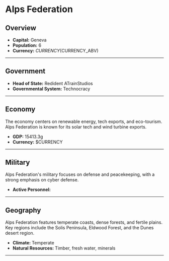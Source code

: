 # Alps Federation

## Overview

- **Capital:** Geneva
- **Population:** 6
- **Currency:** $CURRENCY ($CURRENCY_ABV)

---

## Government

- **Head of State:** Redident ATrainStudios
- **Governmental System:** Technocracy

---

## Economy
The economy centers on renewable energy, tech exports, and eco-tourism. Alps Federation is known for its solar tech and wind turbine exports.

- **GDP:** 15413.3g
- **Currency:** $CURRENCY

---

## Military
Alps Federation's military focuses on defense and peacekeeping, with a strong emphasis on cyber defense.

- **Active Personnel:** 

---

## Geography
Alps Federation features temperate coasts, dense forests, and fertile plains. Key regions include the Solis Peninsula, Eldwood Forest, and the Dunes desert region.

- **Climate:** Temperate
- **Natural Resources:** Timber, fresh water, minerals

---